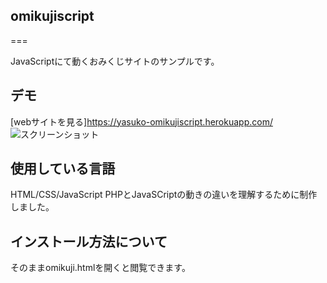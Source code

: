 ## omikujiscript

===

JavaScriptにて動くおみくじサイトのサンプルです。

## デモ

[webサイトを見る]https://yasuko-omikujiscript.herokuapp.com/
![スクリーンショット](https://user-images.githubusercontent.com/84828867/147039274-40f76da4-d24d-4842-a6df-0c08cb749f64.png)

## 使用している言語
HTML/CSS/JavaScript
PHPとJavaSCriptの動きの違いを理解するために制作しました。

## インストール方法について
そのままomikuji.htmlを開くと閲覧できます。

